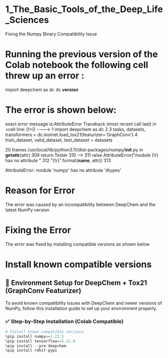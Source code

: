 # 1_The_Basic_Tools_of_the_Deep_Life_Sciences
Fixing the Numpy Binary Compatibility Issue

# Running the previous version of the Colab notebook the following cell threw up an error :

import deepchem as dc
dc.__version__

# The error is shown below:

exact error message is:AttributeError                            Traceback (most recent call last)
<ipython-input-4-bd2c2b79eb3f> in <cell line: 0>()
----> 1 import deepchem as dc
      2 
      3 tasks, datasets, transformers = dc.molnet.load_tox21(featurizer='GraphConv')
      4 train_dataset, valid_dataset, test_dataset = datasets

20 frames
/usr/local/lib/python3.11/dist-packages/numpy/__init__.py in __getattr__(attr)
    309             return Tester
    310 
--> 311         raise AttributeError("module {!r} has no attribute "
    312                              "{!r}".format(__name__, attr))
    313 

AttributeError: module 'numpy' has no attribute 'dtypes'


# Reason for Error

The error was caused by an incompatibility between DeepChem and the latest NumPy version

# Fixing the Error 
The error was fixed by installing compatible versions as shown below 

# Install known compatible versions

## 🧪 Environment Setup for DeepChem + Tox21 (GraphConv Featurizer)

To avoid known compatibility issues with DeepChem and newer versions of NumPy, follow this installation guide to set up your environment properly.

### ✅ Step-by-Step Installation (Colab Compatible)

```python
# Install known compatible versions
%pip install numpy==1.23.5
%pip install tensorflow==2.12.0
%pip install --pre deepchem
%pip install rdkit-pypi




